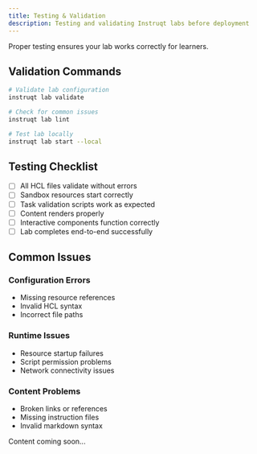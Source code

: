 ```yaml
---
title: Testing & Validation
description: Testing and validating Instruqt labs before deployment
---
```


Proper testing ensures your lab works correctly for learners.

## Validation Commands

```bash
# Validate lab configuration
instruqt lab validate

# Check for common issues
instruqt lab lint

# Test lab locally
instruqt lab start --local
```

## Testing Checklist

- [ ] All HCL files validate without errors
- [ ] Sandbox resources start correctly
- [ ] Task validation scripts work as expected
- [ ] Content renders properly
- [ ] Interactive components function correctly
- [ ] Lab completes end-to-end successfully

## Common Issues

### Configuration Errors
- Missing resource references
- Invalid HCL syntax
- Incorrect file paths

### Runtime Issues
- Resource startup failures
- Script permission problems
- Network connectivity issues

### Content Problems
- Broken links or references
- Missing instruction files
- Invalid markdown syntax

Content coming soon...